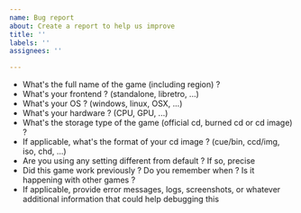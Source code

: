 ```yaml
---
name: Bug report
about: Create a report to help us improve
title: ''
labels: ''
assignees: ''

---
```


- What's the full name of the game (including region) ?
- What's your frontend ? (standalone, libretro, ...)
- What's your OS ? (windows, linux, OSX, ...)
- What's your hardware ? (CPU, GPU, ...)
- What's the storage type of the game (official cd, burned cd or cd image) ?
- If applicable, what's the format of your cd image ? (cue/bin, ccd/img, iso, chd, ...)
- Are you using any setting different from default ? If so, precise
- Did this game work previously ? Do you remember when ? Is it happening with other games ?
- If applicable, provide error messages, logs, screenshots, or whatever additional information that could help debugging this
